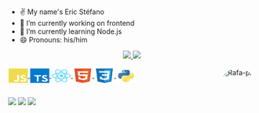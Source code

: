
- ✌  My name's Eric Stéfano
- 🔭 I’m currently working on frontend
- 🌱 I’m currently learning Node.js
- 😄 Pronouns: his/him


<div align="center">
  <a href="https://github.com/Ericssm96">
  <img height="180em" src="https://github-readme-stats.vercel.app/api?username=Ericssm96&show_icons=true&theme=tokyonight&include_all_commits=true&count_private=true"/>
  <img height="180em" src="https://github-readme-stats.vercel.app/api/top-langs/?username=Ericssm96&layout=compact&langs_count=7&theme=tokyonight"/>
</div>
<div style="display: inline_block"><br>
  <img align="center" alt="Eric-Js" height="30" width="40" src="https://raw.githubusercontent.com/devicons/devicon/master/icons/javascript/javascript-plain.svg">
  <img align="center" alt="Rafa-Ts" height="30" width="40" src="https://raw.githubusercontent.com/devicons/devicon/master/icons/typescript/typescript-plain.svg">
  <img align="center" alt="Rafa-React" height="30" width="40" src="https://raw.githubusercontent.com/devicons/devicon/master/icons/react/react-original.svg">
  <img align="center" alt="Rafa-HTML" height="30" width="40" src="https://raw.githubusercontent.com/devicons/devicon/master/icons/html5/html5-original.svg">
  <img align="center" alt="Rafa-CSS" height="30" width="40" src="https://raw.githubusercontent.com/devicons/devicon/master/icons/css3/css3-original.svg">
  <img align="center" alt="Rafa-Python" height="30" width="40" src="https://raw.githubusercontent.com/devicons/devicon/master/icons/python/python-original.svg">
  <img align="right" alt="Rafa-pic" height="150" style="border-radius:50px;" src="https://instagram.fpmw2-1.fna.fbcdn.net/v/t51.2885-15/43334597_759347481074820_2241901314271518240_n.jpg?stp=dst-jpg_e35&_nc_ht=instagram.fpmw2-1.fna.fbcdn.net&_nc_cat=100&_nc_ohc=rg8NWgfPSwIAX_uMX1C&edm=ALQROFkBAAAA&ccb=7-4&ig_cache_key=MTg5Mjk0MDc3MTE1NTAxMTY0NQ%3D%3D.2-ccb7-4&oh=00_AT_LMu5bt_jBnu06iaqZjtnGhS4W_V6tRWh26LrmYtVTAQ&oe=6258EFE2&_nc_sid=30a2ef">
</div>
  
  ##
 
<div> 
  <a href="https://instagram.com/seyediov" target="_blank"><img src="https://img.shields.io/badge/-Instagram-%23E4405F?style=for-the-badge&logo=instagram&logoColor=white" target="_blank"></a>
  <a href = "mailto:ericssm96@gmail.com"><img src="https://img.shields.io/badge/-Gmail-%23333?style=for-the-badge&logo=gmail&logoColor=white" target="_blank"></a>
  <a href="https://www.linkedin.com/in/eric-stefano-silva-milhomem/" target="_blank"><img src="https://img.shields.io/badge/-LinkedIn-%230077B5?style=for-the-badge&logo=linkedin&logoColor=white" target="_blank"></a> 
</div>
